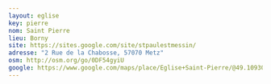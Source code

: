 ```yaml
---
layout: eglise
key: pierre
nom: Saint Pierre
lieu: Borny
site: https://sites.google.com/site/stpaulestmessin/
adresse: "2 Rue de la Chabosse, 57070 Metz"
osm: http://osm.org/go/0DF54gyiU
google: https://www.google.com/maps/place/Eglise+Saint-Pierre/@49.1093015,6.2217728,17z/
---
```

